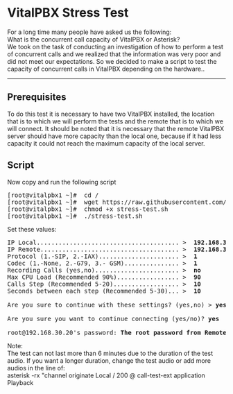 VitalPBX Stress Test
=====
For a long time many people have asked us the following:<br>
What is the concurrent call capacity of VitalPBX or Asterisk?<br>
We took on the task of conducting an investigation of how to perform a test of concurrent calls and we realized that the information was very poor and did not meet our expectations. So we decided to make a script to test the capacity of concurrent calls in VitalPBX depending on the hardware..<br>

-----------------
## Prerequisites
To do this test it is necessary to have two VitalPBX installed, the location that is to which we will perform the tests and the remote that is to which we will connect. It should be noted that it is necessary that the remote VitalPBX server should have more capacity than the local one, because if it had less capacity it could not reach the maximum capacity of the local server.<br>

## Script
Now copy and run the following script<br>
<pre>
[root@vitalpbx1 ~]#  cd /
[root@vitalpbx1 ~]#  wget https://raw.githubusercontent.com/VitalPBX/VitalPBX-Stress-Test/master/stress-test.sh
[root@vitalpbx1 ~]#  chmod +x stress-test.sh
[root@vitalpbx1 ~]#  ./stress-test.sh
</pre>
Set these values:
<pre>
IP Local....................................... >  <strong>192.168.30.10</strong>	
IP Remote...................................... >  <strong>192.168.30.20</strong>
Protocol (1.-SIP, 2.-IAX)...................... >  <strong>1</strong>
Codec (1.-None, 2.-G79, 3.- GSM)............... >  <strong>1</strong>
Recording Calls (yes,no)....................... >  <strong>no</strong>
Max CPU Load (Recommended 90%)................. >  <strong>90</strong>
Calls Step (Recommended 5-20).................. >  <strong>10</strong>
Seconds between each step (Recommended 5-30)... >  <strong>10</strong>

Are you sure to continue with these settings? (yes,no) > <strong>yes</strong>

Are you sure you want to continue connecting (yes/no)? <strong>yes</strong>

root@192.168.30.20's password: <strong>The root password from Remote Server</strong>
</pre>

Note:<br>
The test can not last more than 6 minutes due to the duration of the test audio. If you want a longer duration, change the test audio or add more audios in the line of:<br>
asterisk -rx "channel originate Local / 200 @ call-test-ext application Playback <Test Audio>
